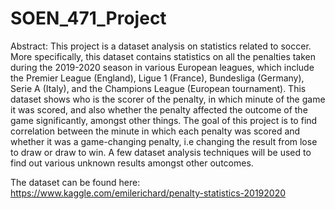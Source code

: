 # SOEN_471_Project

Abstract:
This project is a dataset analysis on statistics related to soccer. More specifically, this dataset contains 
statistics on all the penalties taken during the 2019-2020 season in various European leagues, which include the 
Premier League (England), Ligue 1 (France), Bundesliga (Germany), Serie A (Italy), and the Champions League 
(European tournament). This dataset shows who is the scorer of the penalty, in which minute of the game it was 
scored, and also whether the penalty affected the outcome of the game significantly, amongst other things. The goal 
of this project is to find correlation between the minute in which each penalty was scored and whether it was a 
game-changing penalty, i.e changing the result from lose to draw or draw to win. A few dataset analysis techniques will
be used to find out various unknown results amongst other outcomes. 

The dataset can be found here: https://www.kaggle.com/emilerichard/penalty-statistics-20192020
